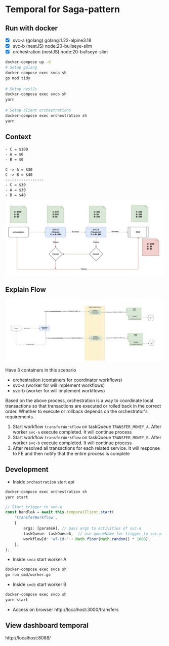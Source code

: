 # Temporal for Saga-pattern

## Run with docker
- [x] svc-a (golang) golang:1.22-alpine3.18
- [x] svc-b (nestJS) node:20-bullseye-slim
- [x] orchestration (nestJS) node:20-bullseye-slim

```bash
docker-compose up -d
# Setup golang
docker-compose exec svca sh
go mod tidy

# Setup nestJs
docker-compose exec svcb sh
yarn

# Setup client orchestrations
docker-compose exec orchestration sh
yarn
```

## Context
```
- C = $100
- A = $0
- B = $0

C -> A = $30
C -> B = $40
-----------------
- C = $30
- A = $30
- B = $40
```
![flow context](context-flow.png "Title")


## Explain Flow
![flow orchestration](orchestration.png "Title")

Have 3 containers in this scenario
- orchestration (containers for coordinator workflows)
- svc-a (worker for will implement workflows)
- svc-b (worker for will implement workflows)

Based on the above process, orchestration is a way to coordinate local transactions so that transactions are executed or rolled back in the correct order. Whether to execute or rollback depends on the orchestrator's requirements.

1. Start workflow `transferWorkflow` on taskQueue `TRANSFER_MONEY_A`. After worker `svc-a` execute completed. It will continue process
2. Start workflow `transferWorkflow` on taskQueue `TRANSFER_MONEY_B`. After worker `svc-b` execute completed. It will continue process
3. After resolved all transactions for each related service. It will response to FE and then notify that the entire process is complete


## Development
- Inside `orchestration` start api

```bash
docker-compose exec orchestration sh
yarn start
```
```typescript
// Start trigger to svc-A
const handleA = await this.temporalClient.start(
    'transferWorkflow',
    {
        args: [paramsA], // pass args to activities of svc-a
        taskQueue: taskQueueA,  // use queueName for trigger to svc-a
        workflowId: 'wf-id-' + Math.floor(Math.random() * 1000),
    },
);
```

- Inside `svca` start worker A

```bash
docker-compose exec svca sh
go run cmd/worker.go
```

- Inside `svcb` start worker B

```bash
docker-compose exec svcb sh
yarn start
```

- Access on browser
http://localhost:3000/transfers


## View dashboard temporal

http://localhost:8088/
